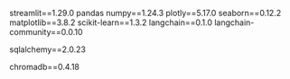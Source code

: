 streamlit==1.29.0
pandas
numpy==1.24.3
plotly==5.17.0
seaborn==0.12.2
matplotlib==3.8.2
scikit-learn==1.3.2
langchain==0.1.0
langchain-community==0.0.10

sqlalchemy==2.0.23

chromadb==0.4.18